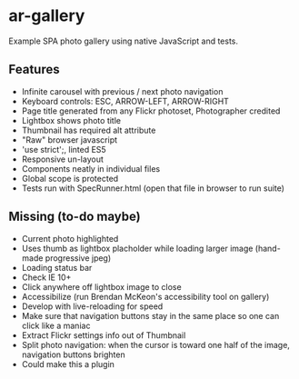 # ar-gallery
Example SPA photo gallery using native JavaScript and tests.

Features
-------------

* Infinite carousel with previous / next photo navigation
* Keyboard controls: ESC, ARROW-LEFT, ARROW-RIGHT
* Page title generated from any Flickr photoset, Photographer credited
* Lightbox shows photo title
* Thumbnail has required alt attribute
* "Raw" browser javascript
* 'use strict';, linted ES5
* Responsive un-layout
* Components neatly in individual files
* Global scope is protected
* Tests run with SpecRunner.html (open that file in browser to run suite)

Missing (to-do maybe)
-------------

* Current photo highlighted
* Uses thumb as lightbox placholder while loading larger image (hand-made progressive jpeg)
* Loading status bar
* Check IE 10+
* Click anywhere off lightbox image to close
* Accessibilize (run Brendan McKeon's accessibility tool on gallery)
* Develop with live-reloading for speed
* Make sure that navigation buttons stay in the same place so one can click like a maniac
* Extract Flickr settings info out of Thumbnail
* Split photo navigation: when the cursor is toward one half of the image, navigation buttons brighten
* Could make this a plugin